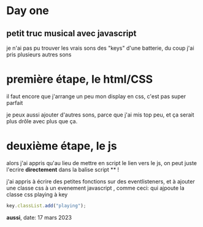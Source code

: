 # Day one
## petit truc musical avec javascript

je n'ai pas pu trouver les vrais sons des "keys" d'une batterie, du coup j'ai pris plusieurs autres sons 

# première étape, le html/CSS 
il faut encore que j'arrange un peu mon display en css, c'est pas super parfait

je peux aussi ajouter d'autres sons, parce que j'ai mis top peu, et ça serait plus drôle avec plus que ça.

# deuxième  étape, le js
alors j'ai appris qu'au lieu de mettre en script le lien vers le js, on peut juste l'ecrire **directement** dans la balise script ** !

j'ai appris à écrire des petites fonctions sur des eventlisteners, et à ajouter une classe css à un evenement javascript , comme ceci: qui ajpoute la classe css playing à key
```js
key.classList.add("playing");
```
**aussi**,
date: 17 mars 2023
